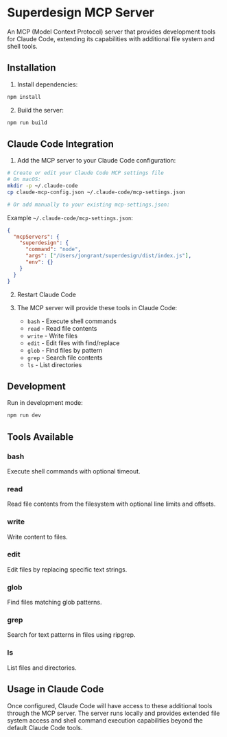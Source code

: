 # Superdesign MCP Server

An MCP (Model Context Protocol) server that provides development tools for Claude Code, extending its capabilities with additional file system and shell tools.

## Installation

1. Install dependencies:
```bash
npm install
```

2. Build the server:
```bash
npm run build
```

## Claude Code Integration

1. Add the MCP server to your Claude Code configuration:
```bash
# Create or edit your Claude Code MCP settings file
# On macOS:
mkdir -p ~/.claude-code
cp claude-mcp-config.json ~/.claude-code/mcp-settings.json

# Or add manually to your existing mcp-settings.json:
```

Example `~/.claude-code/mcp-settings.json`:
```json
{
  "mcpServers": {
    "superdesign": {
      "command": "node",
      "args": ["/Users/jongrant/superdesign/dist/index.js"],
      "env": {}
    }
  }
}
```

2. Restart Claude Code

3. The MCP server will provide these tools in Claude Code:
   - `bash` - Execute shell commands
   - `read` - Read file contents
   - `write` - Write files
   - `edit` - Edit files with find/replace
   - `glob` - Find files by pattern
   - `grep` - Search file contents
   - `ls` - List directories

## Development

Run in development mode:
```bash
npm run dev
```

## Tools Available

### bash
Execute shell commands with optional timeout.

### read
Read file contents from the filesystem with optional line limits and offsets.

### write
Write content to files.

### edit
Edit files by replacing specific text strings.

### glob
Find files matching glob patterns.

### grep
Search for text patterns in files using ripgrep.

### ls
List files and directories.

## Usage in Claude Code

Once configured, Claude Code will have access to these additional tools through the MCP server. The server runs locally and provides extended file system access and shell command execution capabilities beyond the default Claude Code tools.